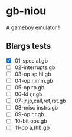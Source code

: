 # gb-niou
A gameboy emulator !

## Blargs tests
- [x] 01-special.gb
- [ ] 02-interrupts.gb
- [ ] 03-op sp,hl.gb
- [ ] 04-op r,imm.gb
- [ ] 05-op rp.gb
- [ ] 06-ld r,r.gb
- [ ] 07-jr,jp,call,ret,rst.gb
- [ ] 08-misc instrs.gb
- [ ] 09-op r,r.gb
- [ ] 10-bit ops.gb
- [ ] 11-op a,(hl).gb
